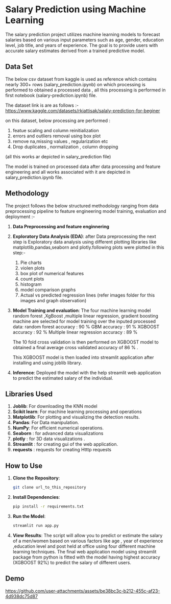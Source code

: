 #  Salary Prediction using Machine Learning

The salary prediction project utilizes machine learning models to forecast salaries based on various input parameters such as age, gender, education level, job title, and years of experience. The goal is to provide users with accurate salary estimates derived from a trained predictive model.

## Data Set

The below csv dataset from kaggle is used as reference which contains nearly 300+ rows (salary_prediction.ipynb) on which processing is performed to obtained a  processed data , all this processing is performed in first notebook (salary-prediction.ipynb) file.

The dataset link is are as follows :-
https://www.kaggle.com/datasets/rkiattisak/salaly-prediction-for-beginer

on this dataset, below processing are performed :
1) featue scaling and column reinitialization
2) errors and outliers removal using box plot
3) remove na,missing values , regularization etc
4) Drop duplicates , normalization , column dropping

(all this works ar depicted in salary_prediction file)

The model is trained on processed data after data processing and feature engineering  and all works associated with it are depicted in salary_prediction.ipynb file.

## Methodology

The project follows the below structured methodology ranging from data preprocessing pipeline to feature engineering model training, evaluation and deployment :-

1. **Data Preprocessing and feature enginnering**

2. **Exploratory Data Analysis (EDA)**:
    after Data preprocessing the next step is Exploratory  data analysis using different plotting libraries like matplotlib,pandas,seaborn and plotly.following plots were plotted in this step:-
    1) Pie charts
    2) violen plots
    3) box plot of numerical features
    4) count plots
    5) histogram
    6) model comparison graphs
    7) Actual vs predicted regression lines
    (refer images folder for this images and graph observation)


4. **Model Training and evaluation**: 
     The four machine learning model random forest ,XgBoost ,multiple linear regression, gradient boosting machine are selected for model training over the inputed processed data:
     random forest accuracy : 90 %
     GBM accuracy : 91 %
     XGBOOST accuracy : 92 %
     Multiple linear regression accuracy : 89 %

     The 10 fold cross validation is then performed on XGBOOST model to obtained a final average cross validated accuracy of 86 % .

     This  XGBOOST model is then loaded into streamlit application after installing and using joblib library.

5. **Inference**: 
      Deployed the model with the help streamlit web application to predict the estimated salary of the individual.

## Libraries Used

1. **Joblib**: For downloading the KNN model
2. **Scikit learn**: For machine learning processing  and operations
3. **Matplotlib**: For plotting and visualizing the detection results.
4. **Pandas**: For Data manipulation.
5. **NumPy**: For efficient numerical operations.
6. **Seaborn** : for advanced data visualizations
7. **plotly** : for 3D data visualizations .
8. **Streamlit** : for creating gui of the web application.
9. **requests** : requests for creating Htttp requests

## How to Use

1. **Clone the Repository**: 
    ```sh
    git clone url_to_this_repository
    ```

2. **Install Dependencies**: 
    ```sh
    pip install -r requirements.txt
    ```


3. **Run the Model**: 
    ```python
    streamlit run app.py
    ```

4. **View Results**:  The script will allow you to predict or estimate the salary of a men/women based on various factors like age , year of experience ,education level and post held at office using four different machine learning techniques. The final web application model using streamlit package from python is fitted with the model having highest accuracy (XGBOOST 92%) to predict the salary of different users.

## Demo 


https://github.com/user-attachments/assets/be38bc3c-b212-455c-af23-4d938dc75d87

